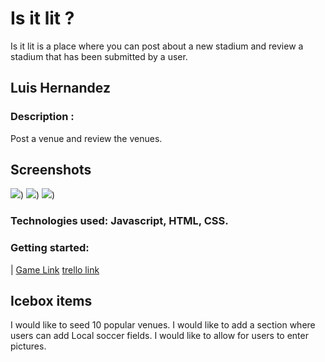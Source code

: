 
# Is it lit ?
Is it lit is a place where you can post about a new stadium and review a stadium that has been submitted by a user.

## Luis Hernandez

### Description : 
Post a venue and review the venues.
## Screenshots
![](https://i.imgur.com/EHkVJvC.jpg))
![](https://imgur.com/aeE1DFM))
![](https://imgur.com/4KD9rxM))
### Technologies used: Javascript, HTML, CSS.

### Getting started: 
| [Game Link](https://is-it-lit-sei.herokuapp.com/)
[trello link](https://trello.com/b/hRJS7cRO/isitlit-user-stories)

## Icebox items
I would like to seed 10 popular venues.
I would like to add a section where users can add Local soccer fields.
I would like to allow for users to enter pictures.

